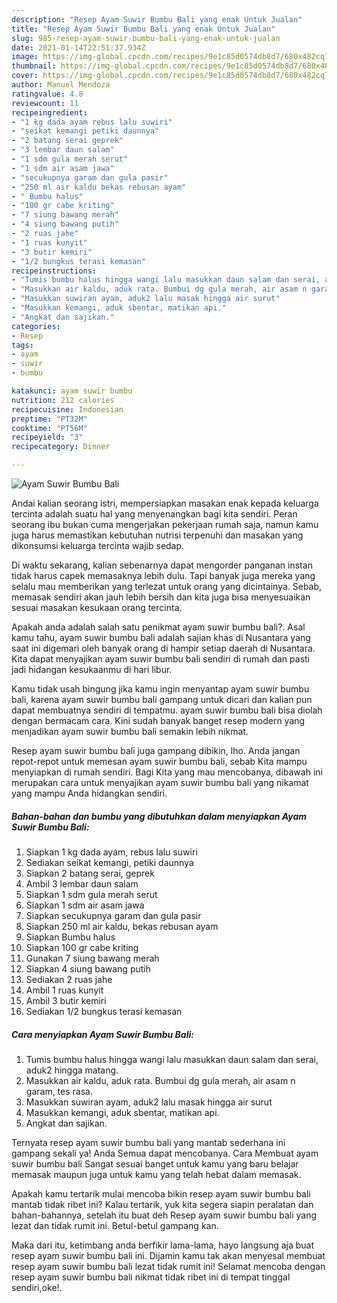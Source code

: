 ```yaml
---
description: "Resep Ayam Suwir Bumbu Bali yang enak Untuk Jualan"
title: "Resep Ayam Suwir Bumbu Bali yang enak Untuk Jualan"
slug: 985-resep-ayam-suwir-bumbu-bali-yang-enak-untuk-jualan
date: 2021-01-14T22:51:37.934Z
image: https://img-global.cpcdn.com/recipes/9e1c85d0574db8d7/680x482cq70/ayam-suwir-bumbu-bali-foto-resep-utama.jpg
thumbnail: https://img-global.cpcdn.com/recipes/9e1c85d0574db8d7/680x482cq70/ayam-suwir-bumbu-bali-foto-resep-utama.jpg
cover: https://img-global.cpcdn.com/recipes/9e1c85d0574db8d7/680x482cq70/ayam-suwir-bumbu-bali-foto-resep-utama.jpg
author: Manuel Mendoza
ratingvalue: 4.8
reviewcount: 11
recipeingredient:
- "1 kg dada ayam rebus lalu suwiri"
- "seikat kemangi petiki daunnya"
- "2 batang serai geprek"
- "3 lembar daun salam"
- "1 sdm gula merah serut"
- "1 sdm air asam jawa"
- "secukupnya garam dan gula pasir"
- "250 ml air kaldu bekas rebusan ayam"
- " Bumbu halus"
- "100 gr cabe kriting"
- "7 siung bawang merah"
- "4 siung bawang putih"
- "2 ruas jahe"
- "1 ruas kunyit"
- "3 butir kemiri"
- "1/2 bungkus terasi kemasan"
recipeinstructions:
- "Tumis bumbu halus hingga wangi lalu masukkan daun salam dan serai, aduk2 hingga matang."
- "Masukkan air kaldu, aduk rata. Bumbui dg gula merah, air asam n garam, tes rasa."
- "Masukkan suwiran ayam, aduk2 lalu masak hingga air surut"
- "Masukkan kemangi, aduk sbentar, matikan api."
- "Angkat dan sajikan."
categories:
- Resep
tags:
- ayam
- suwir
- bumbu

katakunci: ayam suwir bumbu 
nutrition: 212 calories
recipecuisine: Indonesian
preptime: "PT32M"
cooktime: "PT56M"
recipeyield: "3"
recipecategory: Dinner

---
```



![Ayam Suwir Bumbu Bali](https://img-global.cpcdn.com/recipes/9e1c85d0574db8d7/680x482cq70/ayam-suwir-bumbu-bali-foto-resep-utama.jpg)

Andai kalian seorang istri, mempersiapkan masakan enak kepada keluarga tercinta adalah suatu hal yang menyenangkan bagi kita sendiri. Peran seorang ibu bukan cuma mengerjakan pekerjaan rumah saja, namun kamu juga harus memastikan kebutuhan nutrisi terpenuhi dan masakan yang dikonsumsi keluarga tercinta wajib sedap.

Di waktu  sekarang, kalian sebenarnya dapat mengorder panganan instan tidak harus capek memasaknya lebih dulu. Tapi banyak juga mereka yang selalu mau memberikan yang terlezat untuk orang yang dicintainya. Sebab, memasak sendiri akan jauh lebih bersih dan kita juga bisa menyesuaikan sesuai masakan kesukaan orang tercinta. 



Apakah anda adalah salah satu penikmat ayam suwir bumbu bali?. Asal kamu tahu, ayam suwir bumbu bali adalah sajian khas di Nusantara yang saat ini digemari oleh banyak orang di hampir setiap daerah di Nusantara. Kita dapat menyajikan ayam suwir bumbu bali sendiri di rumah dan pasti jadi hidangan kesukaanmu di hari libur.

Kamu tidak usah bingung jika kamu ingin menyantap ayam suwir bumbu bali, karena ayam suwir bumbu bali gampang untuk dicari dan kalian pun dapat membuatnya sendiri di tempatmu. ayam suwir bumbu bali bisa diolah dengan bermacam cara. Kini sudah banyak banget resep modern yang menjadikan ayam suwir bumbu bali semakin lebih nikmat.

Resep ayam suwir bumbu bali juga gampang dibikin, lho. Anda jangan repot-repot untuk memesan ayam suwir bumbu bali, sebab Kita mampu menyiapkan di rumah sendiri. Bagi Kita yang mau mencobanya, dibawah ini merupakan cara untuk menyajikan ayam suwir bumbu bali yang nikamat yang mampu Anda hidangkan sendiri.

<!--inarticleads1-->

##### Bahan-bahan dan bumbu yang dibutuhkan dalam menyiapkan Ayam Suwir Bumbu Bali:

1. Siapkan 1 kg dada ayam, rebus lalu suwiri
1. Sediakan seikat kemangi, petiki daunnya
1. Siapkan 2 batang serai, geprek
1. Ambil 3 lembar daun salam
1. Siapkan 1 sdm gula merah serut
1. Siapkan 1 sdm air asam jawa
1. Siapkan secukupnya garam dan gula pasir
1. Siapkan 250 ml air kaldu, bekas rebusan ayam
1. Siapkan  Bumbu halus
1. Siapkan 100 gr cabe kriting
1. Gunakan 7 siung bawang merah
1. Siapkan 4 siung bawang putih
1. Sediakan 2 ruas jahe
1. Ambil 1 ruas kunyit
1. Ambil 3 butir kemiri
1. Sediakan 1/2 bungkus terasi kemasan




<!--inarticleads2-->

##### Cara menyiapkan Ayam Suwir Bumbu Bali:

1. Tumis bumbu halus hingga wangi lalu masukkan daun salam dan serai, aduk2 hingga matang.
1. Masukkan air kaldu, aduk rata. Bumbui dg gula merah, air asam n garam, tes rasa.
1. Masukkan suwiran ayam, aduk2 lalu masak hingga air surut
1. Masukkan kemangi, aduk sbentar, matikan api.
1. Angkat dan sajikan.




Ternyata resep ayam suwir bumbu bali yang mantab sederhana ini gampang sekali ya! Anda Semua dapat mencobanya. Cara Membuat ayam suwir bumbu bali Sangat sesuai banget untuk kamu yang baru belajar memasak maupun juga untuk kamu yang telah hebat dalam memasak.

Apakah kamu tertarik mulai mencoba bikin resep ayam suwir bumbu bali mantab tidak ribet ini? Kalau tertarik, yuk kita segera siapin peralatan dan bahan-bahannya, setelah itu buat deh Resep ayam suwir bumbu bali yang lezat dan tidak rumit ini. Betul-betul gampang kan. 

Maka dari itu, ketimbang anda berfikir lama-lama, hayo langsung aja buat resep ayam suwir bumbu bali ini. Dijamin kamu tak akan menyesal membuat resep ayam suwir bumbu bali lezat tidak rumit ini! Selamat mencoba dengan resep ayam suwir bumbu bali nikmat tidak ribet ini di tempat tinggal sendiri,oke!.

